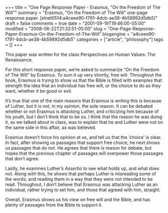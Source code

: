 +++
title = "One Page Response Paper - Erasmus, \"On the Freedom of The Will\""
summary = "Erasmus, \"On the Freedom of The Will\" one-page response paper. [slnet0514:a4ceee90-f791-4dcb-ae38-4b59892d5db5]"
draft = false
comments = true
date = "2001-09-19T19:46:00-05:00"
modified = "2008-06-22T21:32:51-05:00"
slug = "One-Page-Response-Paper-Erasmus-On-the-Freedom-of-The-Will"
blogengine = "a4ceee90-f791-4dcb-ae38-4b59892d5db5"
categories = ["article", "philosophy"]
tags = []
+++

<div class="note">
<p>
This paper was written for&nbsp;the class Perspectives on Human Values: The Renaissance.&nbsp; 
</p>
</div>
<p>
For this short response paper, we&rsquo;re asked to summarize &ldquo;On the Freedom of The Will&rdquo; by Erasmus. To sum it up very shortly, free will. Throughout the book, Erasmus is trying to show us that the Bible is filled with examples that strength the idea that an individual has free will, or the choice to do as they want, whether it be good or evil. 
</p>
<p>
It&rsquo;s true that one of the main reasons that Erasmus is writing this is because of Luther, but it is not, in my opinion, the sole reason. It can be debated whether or not Erasmus is attacking Luther, and criticizing him because of his youth, but I don&rsquo;t think that to be so. I think that the reason he was doing it, as we talked about in class, was to explain that he and Luther were not on the same side in this affair, as was believed. 
</p>
<p>
Erasmus doesn&rsquo;t force his opinion at us, and tell us that the &lsquo;choice&rsquo; is clear. In fact, after showing us passages that support free choice, he next shows us passages that do not. He agrees that there is reason for debate, but hopes that the previous chapter of passages will overpower those passages that don&rsquo;t agree. 
</p>
<p>
Lastly, he examines Luther&rsquo;s <em>Assertio</em> to see what holds up, and what does not. Along with this, he shows that perhaps Luther is misreading some of the words, and reading them in a way that they were not intended to be read. Throughout, I don&rsquo;t believe that Erasmus was attacking Luther as an individual, rather trying to set him, and those that agreed with him, straight. 
</p>
<p>
Overall, Erasmus shows us his view on free will and the Bible, and has plenty of passages from the Bible to support it. 
</p>

